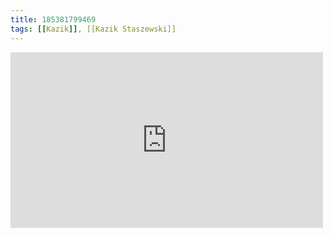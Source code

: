 ```yaml
---
title: 185381799469
tags: [[Kazik]], [[Kazik Staszewski]]
---
```

<iframe allow="accelerometer; autoplay; clipboard-write; encrypted-media; gyroscope; picture-in-picture" allowfullscreen="" frameborder="0" height="281" id="youtube_iframe" src="https://www.youtube.com/embed/qreQ1CKp5ac?feature=oembed&amp;enablejsapi=1&amp;origin=https://safe.txmblr.com&amp;wmode=opaque" width="500"></iframe>